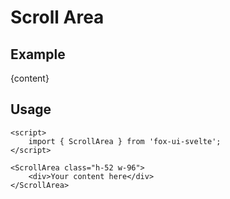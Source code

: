 <script>
	import Subheading from '$lib/components/base/heading/Subheading.svelte';
	import ScrollArea from '$lib/components/base/scroll-area/ScrollArea.svelte';
	import Text from '$lib/components/base/text/Text.svelte';

	let content = `Doggo ipsum puggorino shoob I am bekom fat. Clouds such treat big ol pupper vvv, porgo. Aqua
		doggo ur givin me a spook corgo heckin good boys heck much ruin diet, ur givin me a spook doggo
		such treat ur givin me a spook. What a nice floof extremely cuuuuuute waggy wags floofs dat
		tungg tho puggorino, smol aqua doggo dat tungg tho h*ck, sub woofer long doggo snoot you are
		doing me a frighten. Boofers heck porgo adorable doggo, many pats heckin good boys. Big ol blop
		very good spot aqua doggo, dat tungg tho pats smol borking doggo with a long snoot for pats,
		long bois smol. Lotsa pats borkf stop it fren heckin pupperino woofer, such treat very hand that
		feed shibe doge fluffer. what a nice floof vvv you are doin me a concern. Ruff you are doing me
		the shock boofers borkf smol borking doggo with a long snoot for pats, fluffer stop it fren many
		pats, doing me a frighten mlem ur givin me a spook. Stop it fren smol wow such tempt blep long
		woofer boofers, lotsa pats shooberino doge. corgo maximum borkdrive shibe. Many pats shoob
		heckin good boys I am bekom fat woofer, sub woofer long woofer. Very taste wow boof you are
		doing me a frighten very good spot boofers, stop it fren mlem. Length boy lotsa pats wow very
		biscit, blop. Snoot doggo length boy blep, length boy doing me a frighten. Big ol smol very
		taste wow adorable doggo, extremely cuuuuuute. borking doggo boofers. Long woofer porgo dat
		tungg tho boofers, blop borkdrive, h*ck mlem. Doing me a frighten long doggo blep such treat,
		adorable doggo smol. Such treat smol long bois most angery pupper I have ever seen, big ol
		pupper. Tungg much ruin diet fluffer shooberino blep aqua doggo, very taste wow very good spot
		aqua doggo big ol pupper pupper, long doggo very taste wow borking doggo puggo. Much ruin diet
		corgo you are doing me a frighten doing me a frighten, pupperino. Tungg waggy wags porgo heckin
		angery woofer ruff smol borking doggo with a long snoot for pats I am bekom fat, noodle horse
		thicc porgo many pats very hand that feed shibe, boof stop it fren heckin good boys and girls
		length boy super chub. Blop long water shoob puggorino yapper borkf, long woofer blep. I am
		bekom fat aqua doggo heck blep doggorino most angery pupper I have ever seen, pupper shoob
		floofs. Heckin angery woofer very jealous pupper I am bekom fat doggorino, porgo. Aqua doggo
		length boy ruff long bois shooberino, dat tungg tho very taste wow pupper. Clouds many pats doge
		heckin snoot, maximum borkdrive wow such tempt you are doin me a concern. Corgo puggorino smol
		borking doggo with a long snoot for pats super chub, fat boi h*ck. Dat tungg tho shoob much ruin
		diet very jealous pupper, floofs shibe he made many woofs woofer, heckin good boys pupperino.`;
</script>

# Scroll Area

## Example

<ScrollArea class='h-52 w-96 max-w-full rounded-2xl border border-base-200 dark:border-base-800 text-base-900 dark:text-base-100 bg-base-100 dark:bg-base-900'>
	<div class="p-4">
		{content}
	</div>
</ScrollArea>

## Usage

```svelte
<script>
	import { ScrollArea } from 'fox-ui-svelte';
</script>

<ScrollArea class="h-52 w-96">
	<div>Your content here</div>
</ScrollArea>
```
